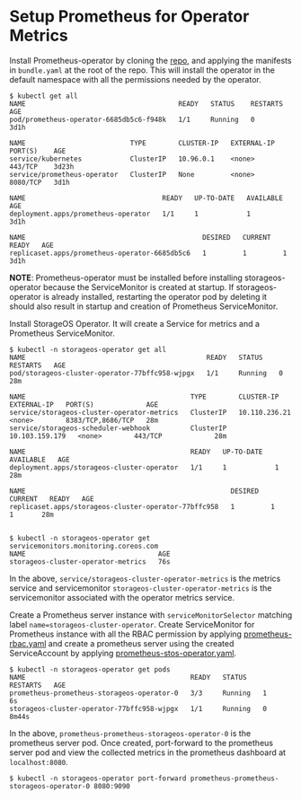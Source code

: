 # Setup Prometheus for Operator Metrics

Install Prometheus-operator by cloning the [repo](https://github.com/coreos/prometheus-operator),
and applying the manifests in `bundle.yaml` at the root of the repo. This will
install the operator in the default namespace with all the permissions needed by
the operator.
```
$ kubectl get all
NAME                                      READY   STATUS    RESTARTS   AGE
pod/prometheus-operator-6685db5c6-f948k   1/1     Running   0          3d1h

NAME                          TYPE        CLUSTER-IP   EXTERNAL-IP   PORT(S)    AGE
service/kubernetes            ClusterIP   10.96.0.1    <none>        443/TCP    3d23h
service/prometheus-operator   ClusterIP   None         <none>        8080/TCP   3d1h

NAME                                  READY   UP-TO-DATE   AVAILABLE   AGE
deployment.apps/prometheus-operator   1/1     1            1           3d1h

NAME                                            DESIRED   CURRENT   READY   AGE
replicaset.apps/prometheus-operator-6685db5c6   1         1         1       3d1h
```

__NOTE__: Prometheus-operator must be installed before installing 
storageos-operator because the ServiceMonitor is created at startup. If
storageos-operator is already installed, restarting the operator pod by deleting
it should also result in startup and creation of Prometheus ServiceMonitor.

Install StorageOS Operator. It will create a Service for metrics and a
Prometheus ServiceMonitor.
```
$ kubectl -n storageos-operator get all
NAME                                             READY   STATUS    RESTARTS   AGE
pod/storageos-cluster-operator-77bffc958-wjpgx   1/1     Running   0          28m

NAME                                         TYPE        CLUSTER-IP       EXTERNAL-IP   PORT(S)             AGE
service/storageos-cluster-operator-metrics   ClusterIP   10.110.236.21    <none>        8383/TCP,8686/TCP   28m
service/storageos-scheduler-webhook          ClusterIP   10.103.159.179   <none>        443/TCP             28m

NAME                                         READY   UP-TO-DATE   AVAILABLE   AGE
deployment.apps/storageos-cluster-operator   1/1     1            1           28m

NAME                                                   DESIRED   CURRENT   READY   AGE
replicaset.apps/storageos-cluster-operator-77bffc958   1         1         1       28m


$ kubectl -n storageos-operator get servicemonitors.monitoring.coreos.com 
NAME                                 AGE
storageos-cluster-operator-metrics   76s
```

In the above, `service/storageos-cluster-operator-metrics` is the metrics
service and servicemonitor `storageos-cluster-operator-metrics` is the
servicemonitor associated with the operator metrics service.

Create a Prometheus server instance with `serviceMonitorSelector` matching
label `name=storageos-cluster-operator`. Create ServiceMonitor for Prometheus
instance with all the RBAC permission by applying
[prometheus-rbac.yaml](prometheus-rbac.yaml) and create a prometheus server
using the created ServiceAccount by applying
[prometheus-stos-operator.yaml](prometheus-stos-operator.yaml).

```
$ kubectl -n storageos-operator get pods
NAME                                         READY   STATUS    RESTARTS   AGE
prometheus-prometheus-storageos-operator-0   3/3     Running   1          6s
storageos-cluster-operator-77bffc958-wjpgx   1/1     Running   0          8m44s
```

In the above, `prometheus-prometheus-storageos-operator-0` is the prometheus
server pod. Once created, port-forward to the prometheus server pod and view the
collected metrics in the prometheus dashboard at `localhost:8080`.

```
$ kubectl -n storageos-operator port-forward prometheus-prometheus-storageos-operator-0 8080:9090
```
